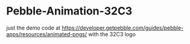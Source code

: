 # Pebble-Animation-32C3
just the demo code at https://developer.getpebble.com/guides/pebble-apps/resources/animated-pngs/ with the 32C3 logo
